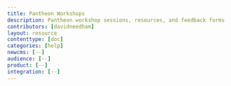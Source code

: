 ```yaml
---
title: Pantheon Workshops
description: Pantheon workshop sessions, resources, and feedback forms.
contributors: [davidneedham]
layout: resource
contenttype: [doc]
categories: [help]
newcms: [--]
audience: [--]
product: [--]
integration: [--]
---
```


<ResourceSelector />